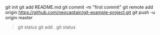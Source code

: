 git init
git add README.md
git commit -m "first commit"
git remote add origin https://github.com/neocaptain/git-example-project.git
git push -u origin master

> git status
> git add .
> git status